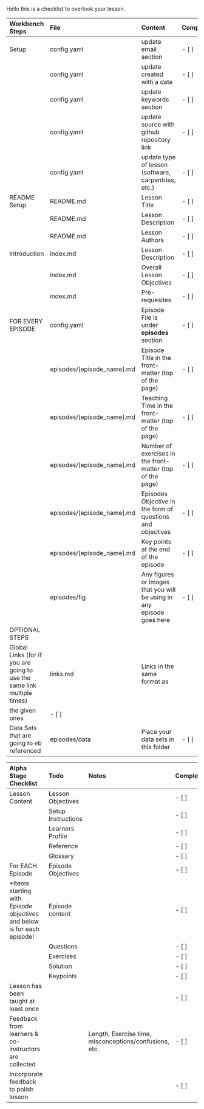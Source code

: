 Hello this is a checklist to overlook your lesson.

| Workbench Steps  | File | Content | Complete |
|:---------------  | :---| :---| :--- | 
| Setup            | config.yaml | update email section | - [ ] |
|                  | config.yaml | update created with a date | - [ ] | 
|                  | config.yaml | update keywords section | - [ ] |
|                  | config.yaml | update source with github repository link | - [ ] |
|                  | config.yaml | update type of lesson (software, carpentries, etc.) | - [ ] |
|README Setup      | README.md | Lesson Title | - [ ] |
|                  | README.md | Lesson Description | - [ ] |
|                  | README.md | Lesson Authors | - [ ] |
|Introduction      | index.md | Lesson Description | - [ ] |
|                  | index.md | Overall Lesson Objectives | - [ ] |
|                  | index.md | Pre-requesites | - [ ] |
|FOR EVERY EPISODE | config.yaml | Episode File is under **episodes** section | - [ ] |
|                  | episodes/[episode_name].md | Episode Title in the front-matter (top of the page) | - [ ] | 
|                  | episodes/[episode_name].md | Teaching Time in the front-matter (top of the page) | - [ ] |
|                  | episodes/[episode_name].md | Number of exercises in the front-matter (top of the page) | - [ ] |
|                  | episodes/[episode_name].md | Episodes Objective in the form of questions and objectives | - [ ] |
|                  | episodes/[episode_name].md | Key points at the end of the episode | - [ ] |
|                  | episodes/fig | Any figures or images that you will be using in any episode goes here | - [ ] |
| OPTIONAL STEPS | | | |
| Global Links (for if you are going to use the same link multiple times) | links.md | Links in the same format as
the given ones | - [ ] |
| Data Sets that are going to eb referenced | episodes/data | Place your data sets in this folder | - [ ] |

| Alpha Stage Checklist | Todo | Notes | Complete |
| :-------------------- | :--- | :---- | :------- |
| Lesson Content        | Lesson Objectives | | - [ ] |
|                       | Setup Instructions | | - [ ] |
|                       | Learners Profile | | - [ ] | 
|                       | Reference | | - [ ] |
|                       | Glossary  | | - [ ] |
| For EACH Episode      | Episode Objectives | | - [ ] |
| *Items starting with Episode objectives and below is for each episode! | Episode content | | - [ ] |
|                       | Questions | | - [ ] |
|                       | Exercises | | - [ ] |
|                       | Solution | | - [ ] | 
|                       | Keypoints | | - [ ] |
| Lesson has been taught at least once | | | - [ ] |
| Feedback from learners & co-instructors are collected | | Length, Exercise time, misconceptions/confusions, etc. | - [ ]|
| Incorporate feedback to polish lesson | | | - [ ] |
